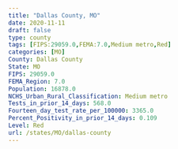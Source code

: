 ```yaml
---
title: "Dallas County, MO"
date: 2020-11-11
draft: false
type: county
tags: [FIPS:29059.0,FEMA:7.0,Medium metro,Red]
categories: [MO]
County: Dallas County
State: MO
FIPS: 29059.0
FEMA_Region: 7.0
Population: 16878.0
NCHS_Urban_Rural_Classification: Medium metro
Tests_in_prior_14_days: 568.0
Fourteen_day_test_rate_per_100000: 3365.0
Percent_Positivity_in_prior_14_days: 0.109
Level: Red
url: /states/MO/dallas-county
---
```



